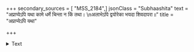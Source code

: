 +++
secondary_sources = [ "MSS_2184",]
jsonClass = "Subhaashita"
text = "अप्राप्येऽपि यथा कामे धर्मे चिन्ता न किं तथा।  \nअलाभेऽपि द्वयोरेका भयदा शिवदापरा॥"
title = "अप्राप्येऽपि यथा"

+++

<details><summary>Text</summary>

अप्राप्येऽपि यथा कामे धर्मे चिन्ता न किं तथा।  
अलाभेऽपि द्वयोरेका भयदा शिवदापरा॥
</details>
